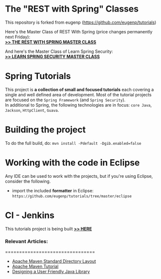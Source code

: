 
The "REST with Spring" Classes
==============================

This repository is forked from eugenp (https://github.com/eugenp/tutorials)

Here's the Master Class of REST With Spring (price changes permanently next Friday): <br/>
**[>> THE REST WITH SPRING MASTER CLASS](http://www.baeldung.com/rest-with-spring-course?utm_source=github&utm_medium=social&utm_content=tutorials&utm_campaign=rws#master-class)**

And here's the Master Class of Learn Spring Security: <br/>
**[>> LEARN SPRING SECURITY MASTER CLASS](http://www.baeldung.com/learn-spring-security-course?utm_source=github&utm_medium=social&utm_content=tutorials&utm_campaign=lss#master-class)**



Spring Tutorials
================

This project is **a collection of small and focused tutorials** each covering a single and well defined area of development. 
Most of the tutorial projects are focused on the `Spring Framework` (and `Spring Security`).  
In additional to Spring, the following technologies are in focus: `core Java`, `Jackson`, `HttpClient`, `Guava`. 

Building the project
====================
To do the full build, do: `mvn install -Pdefault -Dgib.enabled=false`


Working with the code in Eclipse
================================
Any IDE can be used to work with the projects, but if you're using Eclipse, consider the following. 

- import the included **formatter** in Eclipse: 
`https://github.com/eugenp/tutorials/tree/master/eclipse`


CI - Jenkins
================================
This tutorials project is being built **[>> HERE](https://rest-security.ci.cloudbees.com/job/tutorials-unit/)**

### Relevant Articles: 
================================

- [Apache Maven Standard Directory Layout](http://www.baeldung.com/maven-directory-structure)
- [Apache Maven Tutorial](http://www.baeldung.com/maven)
- [Designing a User Friendly Java Library](http://www.baeldung.com/design-a-user-friendly-java-library)

